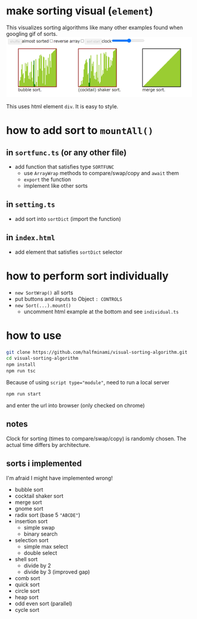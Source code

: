 # make sorting visual (`element`)
This visualizes sorting algorithms like many other examples found when googling gif of sorts.
<img src="./screenshot.png" style="width:500px;display:block" alt="sorting screenshot">  
This uses html element `div`. It is easy to style.

# how to add sort to `mountAll()`
## in `sortfunc.ts` (or any other file)
- add function that satisfies type `SORTFUNC`
    - use `ArrayWrap` methods to compare/swap/copy and `await` them
    - `export` the function
    - implement like other sorts
## in `setting.ts`
- add sort into `sortDict` (import the function)
## in `index.html`
- add element that satisfies `sortDict` selector

# how to perform sort individually
- `new SortWrap()` all sorts
- put buttons and inputs to Object `: CONTROLS`
- `new Sort(...).mount()`
    - uncomment html example at the bottom and see `individual.ts`

# how to use
```bash
git clone https://github.com/halfminami/visual-sorting-algorithm.git
cd visual-sorting-algorithm
npm install
npm run tsc
```
Because of using `script type="module"`, need to run a local server
```bash
npm run start
```
and enter the url into browser (only checked on chrome)

## notes
Clock for sorting (times to compare/swap/copy) is randomly chosen. The actual time differs by architecture.

## sorts i implemented
I'm afraid I might have implemented wrong!
- bubble sort
- cocktail shaker sort
- merge sort
- gnome sort
- radix sort (base 5 `"ABCDE"`)
- insertion sort
    - simple swap
    - binary search
- selection sort
    - simple max select
    - double select
- shell sort
    - divide by 2
    - divide by 3 (improved gap)
- comb sort
- quick sort
- circle sort
- heap sort
- odd even sort (parallel)
- cycle sort
